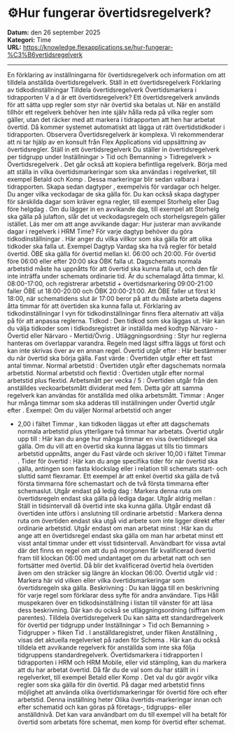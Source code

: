 # ⚙️Hur fungerar övertidsregelverk?

**Datum:** den 26 september 2025  
**Kategori:** Time  
**URL:** https://knowledge.flexapplications.se/hur-fungerar-%C3%B6vertidsregelverk

---

En förklaring av inställningarna för övertidsregelverk och information om att tilldela anställda övertidsregelverk.
Ställ in ett övertidsregelverk
Förklaring av tidkodinställningar
Tilldela övertidsregelverk
Övertidsmarkera i tidrapporten
V
a
d
är
ett övertidsregelverk?
Ett övertidsregelverk används för att sätta upp regler som styr när övertid ska betalas ut. När en anställd tillhör ett regelverk behöver hen inte själv hålla reda på vilka regler som gäller, utan det räcker med att markera i tidrapporten att hen har arbetat övertid. Då kommer systemet automatiskt att lägga ut rätt övertidstidkoder i tidrapporten.
Observera
Övertidsregelverk är komplexa. Vi rekommenderar att ni tar hjälp av en konsult från Flex Applications vid uppsättning av övertidsregler.
Ställ in ett övertidsregelverk
Du ställer in övertidsregelverk per tidgrupp under
Inställningar > Tid och Bemanning > Tidregelverk > Övertidsregelverk
. Det går också att kopiera befintliga regelverk.
Börja med att ställa in vilka
övertidsmarkeringar
som ska användas i regelverket, till exempel
Betald
och
Komp
. Dessa markeringar blir sedan valbara i tidrapporten.
Skapa sedan
dagtyper
, exempelvis för vardagar och helger. Du anger vilka veckodagar de ska gälla för. Du kan också skapa dagtyper för särskilda dagar som kräver egna regler, till exempel
Storhelg
eller
Dag före helgdag
.
Om du lägger in en avvikande dag, till exempel att
Storhelg
ska gälla på julafton, slår det ut veckodagsregeln och storhelgsregeln gäller istället. Läs mer om att ange avvikande dagar:
Hur justerar man avvikande dagar i regelverk i HRM Time?
För varje dagtyp behöver du göra
tidkodinställningar
. Här anger du vilka villkor som ska gälla för att olika tidkoder ska falla ut.
Exempel
Dagtyp Vardag ska ha två regler för betald övertid. ÖBE ska gälla för övertid mellan kl. 06:00 och 20:00. För övertid före 06:00 eller efter 20:00 ska ÖBK falla ut.
Dagschemats normala arbetstid måste ha uppnåtts för att övertid ska kunna falla ut, och den får inte inträffa under schemats ordinarie tid.
Är du schemalagd åtta timmar, kl. 08:00-17:00, och registrerar arbetstid + övertidsmarkering 09:00-21:00 faller ÖBE ut 18:00-20:00 och ÖBK 20:00-21:00.
Att ÖBE faller ut först kl 18:00, när schematidens slut är 17:00 beror på att du måste arbeta dagens åtta timmar för att övertiden ska kunna falla ut.
Förklaring av tidkodinställningar
I vyn för tidkodinställningar finns flera alternativ att välja på för att anpassa reglerna.
Tidkod
: Den tidkod som ska läggas ut. Här kan du välja tidkoder som i tidkodsregistret är inställda med kodtyp
Närvaro - Övertid
eller
Närvaro - Mertid/Övrig
.
Utläggningsordning
: Styr hur reglerna hanteras om överlappar varandra. Regeln med lägst siffra läggs ut först och kan inte skrivas över av en annan regel.
Övertid utgår efter
: Här bestämmer du när övertid ska börja gälla.
Fast värde
: Övertiden utgår efter ett fast antal timmar.
Normal arbetstid
: Övertiden utgår efter dagschemats normala arbetstid.
Normal arbetstid och flextid
: Övertiden utgår efter normal arbetstid plus flextid.
Arbetsmått per vecka / 5
: Övertiden utgår från den anställdes veckoarbetsmått dividerat med fem. Detta gör att samma regelverk kan användas för anställda med olika arbetsmått.
Timmar
: Anger hur många timmar som ska adderas till inställningen under
Övertid utgår efter
. Exempel: Om du väljer
Normal arbetstid
och anger
+ 2,00
i fältet
Timmar
, kan tidkoden läggas ut efter att dagschemats normala arbetstid plus ytterligare två timmar har arbetats.
Övertid utgår upp till
: Här kan du ange hur många timmar en viss övertidsregel ska gälla. Om du vill att en övertid ska kunna läggas ut tills tio timmars arbetstid uppnåtts, anger du
Fast värde
och skriver
10,00
i fältet
Timmar
.
Tider för övertid
: Här kan du ange specifika tider för när övertid ska gälla, antingen som fasta klockslag eller i relation till schemats start- och sluttid samt flexramar. Ett exempel är att enkel övertid ska gälla de två första timmarna före schemastart och de två första timmarna efter schemaslut.
Utgår endast på ledig dag
: Markera denna ruta om övertidsregeln endast ska gälla på lediga dagar.
Utgår aldrig mellan
: Ställ in tidsintervall då övertid inte ska kunna gälla.
Utgår endast då övertiden inte utförs i anslutning till ordinarie arbetstid
: Markera denna ruta om övertiden endast ska utgå vid arbete som inte ligger direkt efter ordinarie arbetstid.
Utgår endast om man arbetat minst
: Här kan du ange att en övertidsregel endast ska gälla om man har arbetat minst ett visst antal timmar under ett visst tidsintervall. Användbart för vissa avtal där det finns en regel om att du på morgonen får kvalificerad övertid fram till klockan 06:00 med undantaget om du arbetat natt och sen fortsätter med övertid. Då blir det kvalificerad övertid hela övertiden även om den sträcker sig längre än klockan 06:00.
Övertid utgår vid
: Markera här vid vilken eller vilka övertidsmarkeringar som övertidsregeln ska gälla.
Beskrivning
: Du kan lägga till en beskrivning för varje regel som förklarar dess syfte för andra användare.
Tips
Håll muspekaren över en tidkodsinställning i listan till vänster för att läsa dess beskrivning.
Där kan du också se utläggningsordning (siffran inom parentes).
Tilldela övertidsregelverk
Du kan sätta ett standardregelverk för övertid per tidgrupp under
Inställningar > Tid och Bemanning > Tidgrupper >
fliken
Tid
.
I anställdaregistret, under fliken
Anställning
, visas det aktuella regelverket på raden för
Schema
. Här kan du också tilldela ett avvikande regelverk för anställda som inte ska följa tidgruppens standardregelverk.
Övertidsmarkera i tidrapporten
I tidrapporten i HRM och HRM Mobile, eller vid stämpling, kan du markera att du har arbetat övertid. Då får du de val som du har ställt in i regelverket, till exempel
Betald
eller
Komp
. Det val du gör avgör vilka regler som ska gälla för din övertid.
På dagar med arbetstid finns möjlighet att använda olika övertidsmarkeringar för övertid före och efter arbetstid. Denna inställning heter
Olika övertids-markeringar innan och efter schematid
och kan göras på företags-, tidgrupps- eller anställdnivå. Det kan vara användbart om du till exempel vill ha betalt för övertid som arbetats före schemat, men komp för övertid efter schemat.
